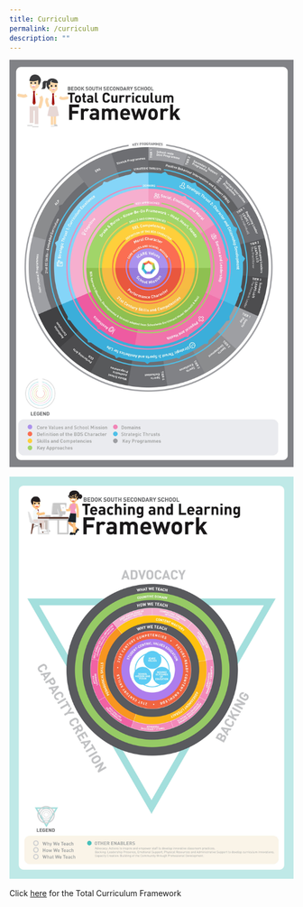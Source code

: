 ```yaml
---
title: Curriculum
permalink: /curriculum
description: ""
---
```

![BDS - Total Curriculum Framework](/images/BDS-Total%20Curriculum%20Framework%20PDF.jpg)

![Teaching and Learning Framework](/images/Teaching%20and%20Learning%20Framework.jpg)

Click [here](/files/BDS%20Total%20Curriculum%20Framework.pdf) for the Total Curriculum Framework
